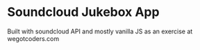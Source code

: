 # Soundcloud Jukebox App

Built with soundcloud API and mostly vanilla JS as an exercise at wegotcoders.com
